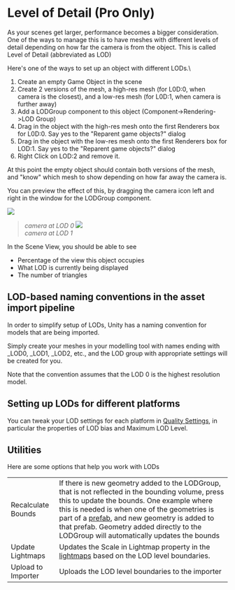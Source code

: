 Level of Detail (Pro Only)
==========================


As your scenes get larger, performance becomes a bigger consideration. One of the ways to manage this is to have meshes with different levels of detail depending on how far the camera is from the object. 
This is called <span class=keyword>Level of Detail</span> (abbreviated as <span class=keyword>LOD</span>) 

Here's one of the ways to set up an object with different <span class=keyword>LODs</span>.\

1. Create an empty <span class=component>Game Object</span> in the scene
1. Create 2 versions of the mesh, a high-res mesh (for <span class=component>L0D:0</span>, when camera is the closest), and a low-res mesh (for <span class=component>L0D:1</span>, when camera is further away)
1. Add a <span class=component>LODGroup</span> component to this object (<span class=menu>Component</span>-><span class=menu>Rendering</span>-><span class=menu>LOD Group</span>)
1. Drag in the object with the high-res mesh onto the first <span class=component>Renderers</span> box for <span class=component>L0D:0</span>. Say yes to the "Reparent game objects?" dialog
1. Drag in the object with the low-res mesh onto the first <span class=component>Renderers</span> box for <span class=component>LOD:1</span>. Say yes to the "Reparent game objects?" dialog
1. Right Click on <span class=component>LOD:2</span> and remove it.

At this point the empty object should contain both versions of the mesh, and "know" which mesh to show depending on how far away the camera is. 

You can preview the effect of this, by dragging the camera icon left and right in the window for the <span class=component>LODGroup</span> component.

![](http://docwiki.hq.unity3d.com/uploads/Main/LOD0_demo.jpg)  
>_camera at LOD 0_
![](http://docwiki.hq.unity3d.com/uploads/Main/LOD1_demo.jpg)  
>_camera at LOD 1_

In the <span class=keyword>Scene View</span>, you should be able to see
* Percentage of the view this object occupies
* What <span class=keyword>LOD</span> is currently being displayed
* The number of triangles

LOD-based naming conventions in the asset import pipeline
---------------------------------------------------------


In order to simplify setup of LODs, Unity has a naming convention for models that are being imported.
 
Simply create your meshes in your modelling tool with names ending with _LOD0, _LOD1, _LOD2, etc., and the LOD group with appropriate settings will be created for you. 

Note that the convention assumes that the LOD 0 is the highest resolution model.

Setting up LODs for different platforms
---------------------------------------


You can tweak your LOD settings for each platform in [Quality Settings](class-QualitySettings.html), in particular the properties of <span class=menu>LOD bias</span> and <span class=menu>Maximum LOD Level</span>. 

Utilities
---------

Here are some options that help you work with LODs


|    |    |
|:---|:---|
|Recalculate Bounds|If there is new geometry added to the LODGroup, that is not reflected in the bounding volume, press this to update the bounds. One example where this is needed is when one of the geometries is part of a [prefab](Prefabs.html), and new geometry is added to that prefab. Geometry added directly to the LODGroup will automatically updates the bounds|
|Update Lightmaps|Updates the <span class=component>Scale in Lightmap</span> property in the [lightmaps](Lightmapping.html) based on the LOD level boundaries.|
|Upload to Importer|Uploads the LOD level boundaries to the importer|
